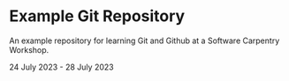 # Example Git Repository

An example repository for learning Git and Github
at a Software Carpentry Workshop.

24 July 2023 - 28 July 2023
